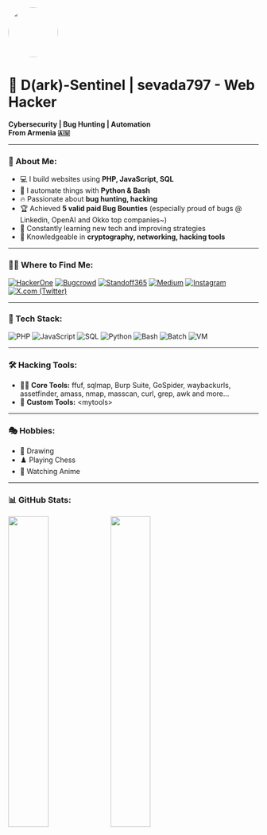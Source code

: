 <img src="https://i.pinimg.com/736x/66/29/a1/6629a1d91d3bb3c35ebaee170215bdf3.jpg" width="100" height="100" style="border-radius: 50%;">

# 👾 D(ark)-Sentinel | sevada797 - Web Hacker 

**Cybersecurity | Bug Hunting | Automation**  
**From Armenia 🇦🇲**

---

### 🚀 About Me:
- 💻 I build websites using **PHP, JavaScript, SQL**
- 🐍 I automate things with **Python & Bash**
- 🔥 Passionate about **bug hunting, hacking**
- 🏆 Achieved **5 valid paid Bug Bounties** (especially proud of bugs @ Linkedin, OpenAI and Okko top companies~)
- 🎯 Constantly learning new tech and improving strategies
- 🔑 Knowledgeable in **cryptography, networking, hacking tools**

---

### 🕵️‍♂️ Where to Find Me:
[![HackerOne](https://img.shields.io/badge/HackerOne-%23111111.svg?&logo=HackerOne&logoColor=white)](https://hackerone.com/sevada797) [![Bugcrowd](https://img.shields.io/badge/Bugcrowd-%23FF6600.svg?&logo=Bugcrowd&logoColor=white)](https://bugcrowd.com/sevada797) [![Standoff365](https://img.shields.io/badge/Standoff365-%230065FF.svg?&logo=target&logoColor=white)](https://standoff365.com/en-US/profile/Myst1cAura0/) [![Medium](https://img.shields.io/badge/Medium-%23000000.svg?&logo=Medium&logoColor=white)](https://medium.com/@zatikyan.sevada) [![Instagram](https://img.shields.io/badge/Instagram-%23E4405F.svg?&logo=Instagram&logoColor=white)](https://www.instagram.com/sevada797) [![X.com (Twitter)](https://img.shields.io/badge/X-%23000000.svg?&logo=Twitter&logoColor=white)](https://x.com/sevada797)
 

---

### 🔧 Tech Stack:
![PHP](https://img.shields.io/badge/PHP-%23777BB4.svg?&logo=php&logoColor=white) ![JavaScript](https://img.shields.io/badge/JavaScript-%23F7DF1E.svg?&logo=javascript&logoColor=black) ![SQL](https://img.shields.io/badge/SQL-%23007ACC.svg?&logo=databricks&logoColor=white) ![Python](https://img.shields.io/badge/Python-%233776AB.svg?&logo=python&logoColor=white) ![Bash](https://img.shields.io/badge/Bash-%232E3440.svg?&logo=gnu-bash&logoColor=white) ![Batch](https://img.shields.io/badge/Batch-%23114874.svg?&logo=windows-terminal&logoColor=white) ![VM](https://img.shields.io/badge/Virtual%20Machines-%230078D7.svg?&logo=vmware&logoColor=white)

---

### 🛠️ Hacking Tools:
- 🕵️‍♂️ **Core Tools:** ffuf, sqlmap, Burp Suite, GoSpider, waybackurls, assetfinder, amass, nmap, masscan, curl, grep, awk and more...
- 🔧 **Custom Tools:** \<mytools\>

---

### 🎭 Hobbies:
- 🎨 Drawing
- ♟️ Playing Chess
- 🎥 Watching Anime

---

### 📊 GitHub Stats:
<img src="https://github-readme-stats.vercel.app/api?username=sevada797&show_icons=true&theme=radical" style="width:40%" />
<img src="https://github-readme-stats.vercel.app/api/top-langs/?username=sevada797&layout=compact&theme=radical" style="width:40%" />


